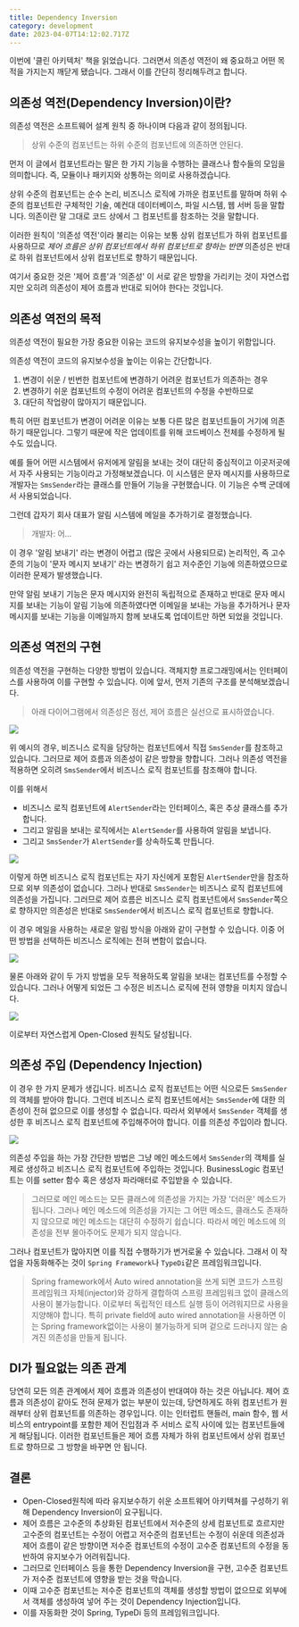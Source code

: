 ```yaml
---
title: Dependency Inversion
category: development
date: 2023-04-07T14:12:02.717Z
---
```


이번에 '클린 아키텍처' 책을 읽었습니다. 그러면서 의존성 역전이 왜 중요하고 어떤 목적을 가지는지 깨닫게 됐습니다. 그래서 이를 간단히 정리해두려고 합니다.

## 의존성 역전(Dependency Inversion)이란?

의존성 역전은 소프트웨어 설계 원칙 중 하나이며 다음과 같이 정의됩니다.

> 상위 수준의 컴포넌트는 하위 수준의 컴포넌트에 의존하면 안된다.

먼저 이 글에서 컴포넌트라는 말은 한 가지 기능을 수행하는 클래스나 함수들의 모임을 의미합니다. 즉, 모듈이나 패키지와 상통하는 의미로 사용하겠습니다.

상위 수준의 컴포넌트는 순수 논리, 비즈니스 로직에 가까운 컴포넌트를 말하며 하위 수준의 컴포넌트란 구체적인 기술, 예컨대 데이터베이스, 파일 시스템, 웹 서버 등을 말합니다. 의존이란 말 그대로 코드 상에서 그 컴포넌트를 참조하는 것을 말합니다.

이러한 원칙이 '의존성 역전'이라 불리는 이유는 보통 상위 컴포넌트가 하위 컴포넌트를 사용하므로 _제어 흐름은 상위 컴포넌트에서 하위 컴포넌트로 향하는 반면_ 의존성은 반대로 하위 컴포넌트에서 상위 컴포넌트로 향하기 때문입니다.

여기서 중요한 것은 '제어 흐름'과 '의존성' 이 서로 같은 방향을 가리키는 것이 자연스럽지만 오히려 의존성이 제어 흐름과 반대로 되어야 한다는 것입니다.

## 의존성 역전의 목적

의존성 역전이 필요한 가장 중요한 이유는 코드의 유지보수성을 높이기 위함입니다.

의존성 역전이 코드의 유지보수성을 높이는 이유는 간단합니다.

1. 변경이 쉬운 / 빈번한 컴포넌트에 변경하기 어려운 컴포넌트가 의존하는 경우
2. 변경하기 쉬운 컴포넌트의 수정이 어려운 컴포넌트의 수정을 수반하므로
3. 대단히 작업량이 많아지기 때문입니다.

특히 어떤 컴포넌트가 변경이 어려운 이유는 보통 다른 많은 컴포넌트들이 거기에 의존하기 때문입니다. 그렇기 때문에 작은 업데이트를 위해 코드베이스 전체를 수정하게 될 수도 있습니다.

예를 들어 어떤 시스템에서 유저에게 알림을 보내는 것이 대단히 중심적이고 이곳저곳에서 자주 사용되는 기능이라고 가정해보겠습니다. 이 시스템은 문자 메시지를 사용하므로 개발자는 `SmsSender`라는 클래스를 만들어 기능을 구현했습니다. 이 기능은 수백 군데에서 사용되었습니다.

그런데 갑자기 회사 대표가 알림 시스템에 메일을 추가하기로 결정했습니다.

> 개발자: 어...

이 경우 '알림 보내기' 라는 변경이 어렵고 (많은 곳에서 사용되므로) 논리적인, 즉 고수준의 기능이 '문자 메시지 보내기' 라는 변경하기 쉽고 저수준인 기능에 의존하였으므로 이러한 문제가 발생했습니다.

만약 알림 보내기 기능은 문자 메시지와 완전히 독립적으로 존재하고 반대로 문자 메시지를 보내는 기능이 알림 기능에 의존하였다면 이메일을 보내는 가능을 추가하거나 문자 메시지를 보내는 기능을 이메일까지 함께 보내도록 업데이트만 하면 되었을 것입니다.

## 의존성 역전의 구현

의존성 역전을 구현하는 다양한 방법이 있습니다. 객체지향 프로그래밍에서는 인터페이스를 사용하여 이를 구현할 수 있습니다. 이에 앞서, 먼저 기존의 구조를 분석해보겠습니다.

> 아래 다이어그램에서 의존성은 점선, 제어 흐름은 실선으로 표시하였습니다.

<img src="./imgs/a.svg"></img>

위 예시의 경우, 비즈니스 로직을 담당하는 컴포넌트에서 직접 `SmsSender`를 참조하고 있습니다. 그러므로 제어 흐름과 의존성이 같은 방향을 향합니다. 그러나 의존성 역전을 적용하면 오히려 `SmsSender`에서 비즈니스 로직 컴포넌트를 참조해야 합니다.

이를 위해서

- 비즈니스 로직 컴포넌트에 `AlertSender`라는 인터페이스, 혹은 추상 클래스를 추가합니다.
- 그리고 알림을 보내는 로직에서는 `AlertSender`를 사용하여 알림을 보냅니다.
- 그리고 `SmsSender`가 `AlertSender`를 상속하도록 만듭니다.

<img src="./imgs/b.svg"></img>

이렇게 하면 비즈니스 로직 컴포넌트는 자기 자신에게 포함된 `AlertSender`만을 참조하므로 외부 의존성이 없습니다. 그러나 반대로 `SmsSender`는 비즈니스 로직 컴포넌트에 의존성을 가집니다.
그러므로 제어 흐름은 비즈니스 로직 컴포넌트에서 `SmsSender`쪽으로 향하지만 의존성은 반대로 `SmsSender`에서 비즈니스 로직 컴포넌트로 향합니다.

이 경우 메일을 사용하는 새로운 알림 방식을 아래와 같이 구현할 수 있습니다. 이중 어떤 방법을 선택하든 비즈니스 로직에는 전혀 변함이 없습니다.

<img src="./imgs/c.svg"></img>

물론 아래와 같이 두 가지 방법을 모두 적용하도록 알림을 보내는 컴포넌트를 수정할 수 있습니다. 그러나 어떻게 되었든 그 수정은 비즈니스 로직에 전혀 영향을 미치지 않습니다.

<img src="./imgs/d.svg"></img>

이로부터 자연스럽게 Open-Closed 원칙도 달성됩니다.

## 의존성 주입 (Dependency Injection)

이 경우 한 가지 문제가 생깁니다. 비즈니스 로직 컴포넌트는 어떤 식으로든 `SmsSender`의 객체를 받아야 합니다. 그런데 비즈니스 로직 컴포넌트에서는 `SmsSender`에 대한 의존성이 전혀 없으므로 이를 생성할 수 없습니다.
따라서 외부에서 `SmsSender` 객체를 생성한 후 비즈니스 로직 컴포넌트에 주입해주어야 합니다. 이를 의존성 주입이라 합니다.

<img src="./imgs/e.svg"></img>

의존성 주입을 하는 가장 간단한 방법은 그냥 메인 메소드에서 `SmsSender`의 객체를 실제로 생성하고 비즈니스 로직 컴포넌트에 주입하는 것입니다. BusinessLogic 컴포넌트는 이를 setter 함수 혹은 생성자 파라매터로 주입받을 수 있습니다.

> 그러므로 메인 메소드는 모든 클래스에 의존성을 가지는 가장 '더러운' 메소드가 됩니다. 그러나 메인 메소드에 의존성을 가지는 그 어떤 메소드, 클래스도 존재하지 않으므로 메인 메소드는 대단히 수정하기 쉽습니다. 따라서 메인 메소드에 의존성을 전부 몰아주어도 문제가 되지 않습니다.

그러나 컴포넌트가 많아지면 이를 직접 수행하기가 번거로울 수 있습니다. 그래서 이 작업을 자동화해주는 것이 `Spring Framework`나 `TypeDi`같은 프레임워크입니다.

> Spring framework에서 Auto wired annotation을 쓰게 되면 코드가 스프링 프레임워크 자체(injector)와 강하게 결합하여 스프링 프레임워크 없이 클래스의 사용이 불가능합니다. 이로부터 독립적인 테스트 실행 등이 어려워지므로 사용을 지양해야 합니다. 특히 private field에 auto wired annotation을 사용하면 이는 Spring framework없이는 사용이 불가능하게 되며 겉으로 드러나지 않는 숨겨진 의존성을 만들게 됩니다.

## DI가 필요없는 의존 관계

당연히 모든 의존 관계에서 제어 흐름과 의존성이 반대여야 하는 것은 아닙니다. 제어 흐름과 의존성이 같아도 전혀 문제가 없는 부분이 있는데, 당연하게도 하위 컴포넌트가 원래부터 상위 컴포넌트를 의존하는 경우입니다. 이는 인터럽트 핸들러, main 함수, 웹 서비스의 entrypoint를 포함한 제어 진입점과 주 서비스 로직 사이에 있는 컴포넌트들에게 해당됩니다. 이러한 컴포넌트들은 제어 흐름 자체가 하위 컴포넌트에서 상위 컴포넌트로 향하므로 그 방향을 바꾸면 안 됩니다.

## 결론

- Open-Closed원칙에 따라 유지보수하기 쉬운 소프트웨어 아키텍쳐를 구성하기 위해 Dependency Inversion이 요구됩니다.
- 제어 흐름은 고수준의 추상화된 컴포넌트에서 저수준의 상세 컴포넌트로 흐르지만 고수준의 컴포넌트는 수정이 어렵고 저수준의 컴포넌트는 수정이 쉬운데 의존성과 제어 흐름이 같은 방향이면 저수준 컴포넌트의 수정이 고수준 컴포넌트의 수정을 동반하여 유지보수가 어려워집니다.
- 그러므로 인터페이스 등을 통한 Dependency Inversion을 구현, 고수준 컴포넌트가 저수준 컴포넌트에 영향을 받는 것을 막습니다.
- 이때 고수준 컴포넌트는 저수준 컴포넌트의 객체를 생성할 방법이 없으므로 외부에서 객체를 생성하여 넣어 주는 것이 Dependency Injection입니다.
- 이를 자동화한 것이 Spring, TypeDi 등의 프레임워크입니다.
